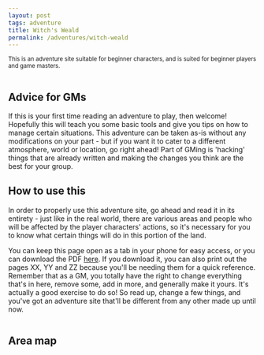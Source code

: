 ```yaml
---
layout: post
tags: adventure
title: Witch's Weald
permalink: /adventures/witch-weald
---
```

<small>This is an adventure site suitable for beginner characters, and is suited for beginner players and game masters.</small>

<div class="row">
<div class="column">
  
<h2>Advice for GMs</h2>
If this is your first time reading an adventure to play, then welcome! Hopefully this will teach you some basic tools and give you tips on how to manage certain situations. This adventure can be taken as-is without any modifications on your part - but if you want it to cater to a different atmosphere, world or location, go right ahead! Part of GMing is 'hacking' things that are already written and making the changes you think are the best for your group.

</div>
<div class="column">
  
<h2>How to use this</h2>
In order to properly use this adventure site, go ahead and read it in its entirety - just like in the real world, there are various areas and people who will be affected by the player characters' actions, so it's necessary for you to know what certain things will do in this portion of the land.

You can keep this page open as a tab in your phone for easy access, or you can download the PDF <u>here</u>. If you download it, you can also print out the pages XX, YY and ZZ because you'll be needing them for a quick reference. Remember that as a GM, you totally have the right to change everything that's in here, remove some, add in more, and generally make it yours. It's actually a good exercise to do so! So read up, change a few things, and you've got an adventure site that'll be different from any other made up until now.
 
</div>
</div>

## Area map




